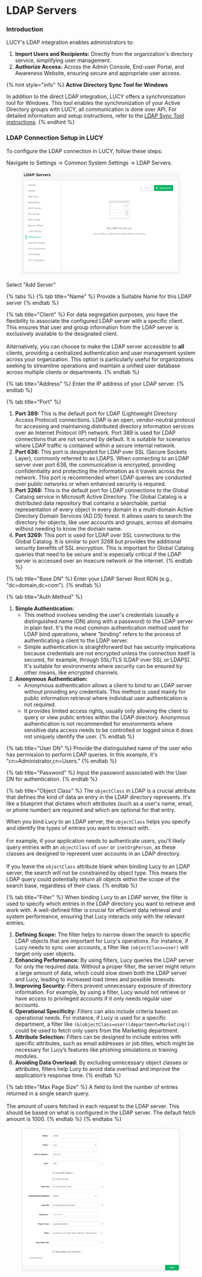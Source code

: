 # LDAP Servers

### Introduction

LUCY's LDAP integration enables administrators to:

1. **Import Users and Recipients:** Directly from the organization's directory service, simplifying user management.
2. **Authorize Access:** Across the Admin Console, End-user Portal, and Awareness Website, ensuring secure and appropriate user access.

{% hint style="info" %}
**Active Directory Sync Tool for Windows**

In addition to the direct LDAP integration, LUCY offers a synchronization tool for Windows. This tool enables the synchronization of your Active Directory groups with LUCY, all communication is done over API. For detailed information and setup instructions, refer to the [LDAP Sync Tool instructions](ldap-sync-tool.md).
{% endhint %}

### LDAP Connection Setup in LUCY

To configure the LDAP connection in LUCY, follow these steps:

Navigate to Settings → Common System Settings -> LDAP Servers.

<figure><img src="../../../../.gitbook/assets/image (282).png" alt=""><figcaption></figcaption></figure>

Select "Add Server"

{% tabs %}
{% tab title="Name" %}
Provide a Suitable Name for this LDAP server
{% endtab %}

{% tab title="Client" %}
For data segregation purposes, you have the flexibility to associate the configured LDAP server with a specific client. This ensures that user and group information from the LDAP server is exclusively available to the designated client.\
\
Alternatively, you can choose to make the LDAP server accessible to **all** clients, providing a centralized authentication and user management system across your organization. This option is particularly useful for organizations seeking to streamline operations and maintain a unified user database across multiple clients or departments.
{% endtab %}

{% tab title="Address" %}
Enter the IP address of your LDAP server.
{% endtab %}

{% tab title="Port" %}
1. **Port 389:** This is the default port for LDAP (Lightweight Directory Access Protocol) connections. LDAP is an open, vendor-neutral protocol for accessing and maintaining distributed directory information services over an Internet Protocol (IP) network. Port 389 is used for LDAP connections that are not secured by default. It is suitable for scenarios where LDAP traffic is contained within a secure internal network.
2. **Port 636:** This port is designated for LDAP over SSL (Secure Sockets Layer), commonly referred to as LDAPS. When connecting to an LDAP server over port 636, the communication is encrypted, providing confidentiality and protecting the information as it travels across the network. This port is recommended when LDAP queries are conducted over public networks or when enhanced security is required.
3. **Port 3268:** This is the default port for LDAP connections to the Global Catalog service in Microsoft Active Directory. The Global Catalog is a distributed data repository that contains a searchable, partial representation of every object in every domain in a multi-domain Active Directory Domain Services (AD DS) forest. It allows users to search the directory for objects, like user accounts and groups, across all domains without needing to know the domain name.
4. **Port 3269:** This port is used for LDAP over SSL connections to the Global Catalog. It is similar to port 3268 but provides the additional security benefits of SSL encryption. This is important for Global Catalog queries that need to be secure and is especially critical if the LDAP server is accessed over an insecure network or the internet.
{% endtab %}

{% tab title="Base DN" %}
Enter your LDAP Server Root RDN (e.g., "dc=domain,dc=com").
{% endtab %}

{% tab title="Auth Method" %}
1. **Simple Authentication:**
   * This method involves sending the user's credentials (usually a distinguished name (DN) along with a password) to the LDAP server in plain text. It's the most common authentication method used for LDAP bind operations, where "binding" refers to the process of authenticating a client to the LDAP server.
   * Simple authentication is straightforward but has security implications because credentials are not encrypted unless the connection itself is secured, for example, through SSL/TLS (LDAP over SSL or LDAPS). It's suitable for environments where security can be ensured by other means, like encrypted channels.
2. **Anonymous Authentication:**
   * Anonymous authentication allows a client to bind to an LDAP server without providing any credentials. This method is used mainly for public information retrieval where individual user authentication is not required.
   * It provides limited access rights, usually only allowing the client to query or view public entries within the LDAP directory. Anonymous authentication is not recommended for environments where sensitive data access needs to be controlled or logged since it does not uniquely identify the user.
{% endtab %}

{% tab title="User DN" %}
Provide the distinguished name of the user who has permission to perform LDAP queries. In this example, it's "cn=Administrator,cn=Users."
{% endtab %}

{% tab title="Password" %}
Input the password associated with the User DN for authentication.
{% endtab %}

{% tab title="Object Class" %}
The `objectClass` in LDAP is a crucial attribute that defines the kind of data an entry in the LDAP directory represents. It's like a blueprint that dictates which attributes (such as a user's name, email, or phone number) are required and which are optional for that entry.&#x20;

When you bind Lucy to an LDAP server, the `objectClass` helps you specify and identify the types of entries you want to interact with.\
\
For example, if your application needs to authenticate users, you'll likely query entries with an `objectClass` of `user` or `inetOrgPerson`, as these classes are designed to represent user accounts in an LDAP directory. \
\
If you leave the `objectClass` attribute blank when binding Lucy to an LDAP server, the search will not be constrained by object type. This means the LDAP query could potentially return all objects within the scope of the search base, regardless of their class.
{% endtab %}

{% tab title="Filter" %}
When binding Lucy to an LDAP server, the filter is used to specify which entries in the LDAP directory you want to retrieve and work with. A well-defined filter is crucial for efficient data retrieval and system performance, ensuring that Lucy interacts only with the relevant entries.

1. **Defining Scope:** The filter helps to narrow down the search to specific LDAP objects that are important for Lucy's operations. For instance, if Lucy needs to sync user accounts, a filter like `(objectClass=user)` will target only user objects.
2. **Enhancing Performance:** By using filters, Lucy queries the LDAP server for only the required data. Without a proper filter, the server might return a large amount of data, which could slow down both the LDAP server and Lucy, leading to increased load times and possible timeouts.
3. **Improving Security:** Filters prevent unnecessary exposure of directory information. For example, by using a filter, Lucy would not retrieve or have access to privileged accounts if it only needs regular user accounts.
4. **Operational Specificity:** Filters can also include criteria based on operational needs. For instance, if Lucy is used for a specific department, a filter like `(&(objectClass=user)(department=Marketing))` could be used to fetch only users from the Marketing department.
5. **Attribute Selection:** Filters can be designed to include entries with specific attributes, such as email addresses or job titles, which might be necessary for Lucy’s features like phishing simulations or training modules.
6. **Avoiding Data Overload:** By excluding unnecessary object classes or attributes, filters help Lucy to avoid data overload and improve the application’s response time.
{% endtab %}

{% tab title="Max Page Size" %}
A field to limit the number of entries returned in a single search query. \
\
The amount of users fetched in each request to the LDAP server. This should be based on what is configured in the LDAP server. The default fetch amount is 1000.
{% endtab %}
{% endtabs %}

<figure><img src="../../../../.gitbook/assets/image (190).png" alt=""><figcaption></figcaption></figure>

